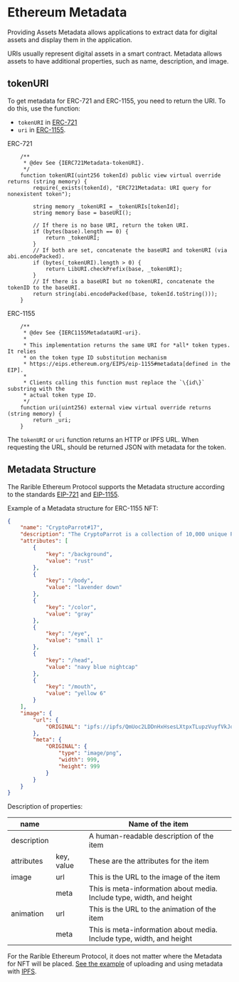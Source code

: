 # Ethereum Metadata

Providing Assets Metadata allows applications to extract data for digital assets and display them in the application.

URIs usually represent digital assets in a smart contract. Metadata allows assets to have additional properties, such as name, description, and image.

## tokenURI

To get metadata for ERC-721 and ERC-1155, you need to return the URI. To do this, use the function:

* `tokenURI` in [ERC-721](https://github.com/rarible/protocol-contracts/blob/master/tokens/contracts/erc-721/ERC721Upgradeable.sol)
* `uri` in [ERC-1155](https://github.com/rarible/protocol-contracts/blob/master/tokens/contracts/erc-1155/ERC1155Upgradeable.sol).

ERC-721

```
    /**
     * @dev See {IERC721Metadata-tokenURI}.
     */
    function tokenURI(uint256 tokenId) public view virtual override returns (string memory) {
        require(_exists(tokenId), "ERC721Metadata: URI query for nonexistent token");

        string memory _tokenURI = _tokenURIs[tokenId];
        string memory base = baseURI();

        // If there is no base URI, return the token URI.
        if (bytes(base).length == 0) {
            return _tokenURI;
        }
        // If both are set, concatenate the baseURI and tokenURI (via abi.encodePacked).
        if (bytes(_tokenURI).length > 0) {
            return LibURI.checkPrefix(base, _tokenURI);
        }
        // If there is a baseURI but no tokenURI, concatenate the tokenID to the baseURI.
        return string(abi.encodePacked(base, tokenId.toString()));
    }
```

ERC-1155

```
    /**
     * @dev See {IERC1155MetadataURI-uri}.
     *
     * This implementation returns the same URI for *all* token types. It relies
     * on the token type ID substitution mechanism
     * https://eips.ethereum.org/EIPS/eip-1155#metadata[defined in the EIP].
     *
     * Clients calling this function must replace the `\{id\}` substring with the
     * actual token type ID.
     */
    function uri(uint256) external view virtual override returns (string memory) {
        return _uri;
    }
```

The `tokenURI` or `uri` function returns an HTTP or IPFS URL. When requesting the URL, should be returned JSON with metadata for the token.

## Metadata Structure

The Rarible Ethereum Protocol supports the Metadata structure according to the standards [EIP-721](https://eips.ethereum.org/EIPS/eip-721) and [EIP-1155](https://eips.ethereum.org/EIPS/eip-1155).

Example of a Metadata structure for ERC-1155 NFT:

```json
{
    "name": "CryptoParrot#17",
    "description": "The CryptoParrot is a collection of 10,000 unique Parrot NFTs",
    "attributes": [
        {
            "key": "/background",
            "value": "rust"
        },
        {
            "key": "/body",
            "value": "lavender down"
        },
        {
            "key": "/color",
            "value": "gray"
        },
        {
            "key": "/eye",
            "value": "small 1"
        },
        {
            "key": "/head",
            "value": "navy blue nightcap"
        },
        {
            "key": "/mouth",
            "value": "yellow 6"
        }
    ],
    "image": {
        "url": {
            "ORIGINAL": "ipfs://ipfs/QmUoc2LDDnHxHsesLXtpxTLupzVuyfVkJomWWHmvKNCjrL/image.png"
        },
        "meta": {
            "ORIGINAL": {
                "type": "image/png",
                "width": 999,
                "height": 999
            }
        }
    }
}
```

Description of properties:

| name |  | Name of the item |
| --- | --- | --- |
| description |  | A human-readable description of the item |
| attributes | key, value | These are the attributes for the item |
| image | url | This is the URL to the image of the item |
|  | meta | This is meta-information about media. Include type, width, and height |
| animation | url | This is the URL to the animation of the item |
|  | meta | This is meta-information about media. Include type, width, and height |

For the Rarible Ethereum Protocol, it does not matter where the Metadata for NFT will be placed. [See the example](ipfs-example.md) of uploading and using metadata with [IPFS](https://ipfs.io/).
